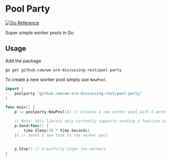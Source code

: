 # Pool Party
[![Go Reference](https://pkg.go.dev/badge/github.com/we-are-discussing-rest/pool-party.svg)](https://pkg.go.dev/github.com/we-are-discussing-rest/pool-party)

Super simple worker pools in Go

## Usage
Add the package
```shell
go get github.com/we-are-discussing-rest/pool-party
```
To create a new worker pool simply use `NewPool`

```go
import (
    poolparty "github.com/we-are-discussing-rest/pool-party"
)

func main() {
    p := poolparty.NewPool(5) // Creates a new worker pool with 5 workers

    // Note: this library only currently supports sending a function with no params
    p.Send(func() {
        time.Sleep(30 * time.Seconds)
    }) // Sends a new task to the worker pool 


    p.Stop() // Gracefully stops the workers 
}
```

